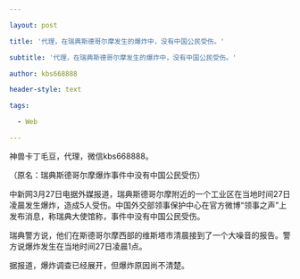 ---
layout: post
title: '代理，在瑞典斯德哥尔摩发生的爆炸中，没有中国公民受伤。'
subtitle: '代理，在瑞典斯德哥尔摩发生的爆炸中，没有中国公民受伤。'
author: kbs668888
header-style: text
tags:
  - Web
---
神兽卡丁毛豆，代理，微信kbs668888。

（原名：瑞典斯德哥尔摩爆炸事件中没有中国公民受伤）

中新网3月27日电据外媒报道，瑞典斯德哥尔摩附近的一个工业区在当地时间27日凌晨发生爆炸，造成5人受伤。中国外交部领事保护中心在官方微博“领事之声”上发布消息，称瑞典大使馆称，事件中没有中国公民受伤。

瑞典警方说，他们在斯德哥尔摩西部的维斯塔市清晨接到了一个大噪音的报告。警方说爆炸发生在当地时间27日凌晨1点。

据报道，爆炸调查已经展开，但爆炸原因尚不清楚。

